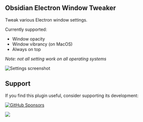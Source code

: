 ## Obsidian Electron Window Tweaker

Tweak various Electron window settings.

Currently supported:
- Window opacity
- Window vibrancy (on MacOS)
- Always on top

*Note: not all setting work on all operating systems*

<img src="https://raw.githubusercontent.com/mgmeyers/obsidian-electron-window-tweaker/main/Screenshot.png" alt="Settings screenshot">

## Support

If you find this plugin useful, consider supporting its development:

[![GitHub Sponsors](https://img.shields.io/github/sponsors/mgmeyers?label=Sponsor&logo=GitHub%20Sponsors&style=for-the-badge)](https://github.com/sponsors/mgmeyers)

<a href="https://www.buymeacoffee.com/mgme"><img src="https://img.buymeacoffee.com/button-api/?text=Buy me a coffee&emoji=&slug=mgme&button_colour=5F7FFF&font_colour=ffffff&font_family=Lato&outline_colour=000000&coffee_colour=FFDD00"></a>